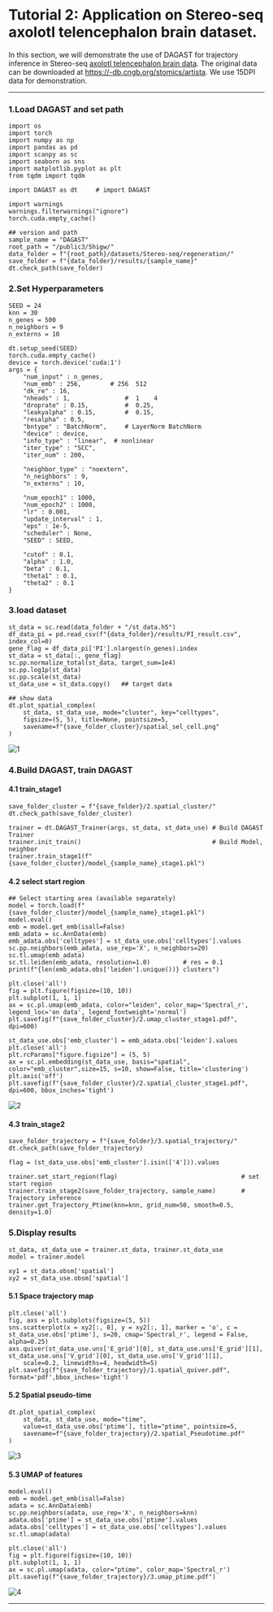 # Tutorial 2: Application on Stereo-seq axolotl telencephalon brain dataset.
In this section, we will demonstrate the use of DAGAST for trajectory inference in Stereo-seq [axolotl telencephalon brain data](https://www.science.org/doi/10.1126/science.abp9444). The original data can be downloaded at https://-db.cngb.org/stomics/artista. We use 15DPI data for demonstration.  

---

### 1.Load DAGAST and set path

    import os 
    import torch
    import numpy as np
    import pandas as pd
    import scanpy as sc
    import seaborn as sns
    import matplotlib.pyplot as plt
    from tqdm import tqdm

    import DAGAST as dt     # import DAGAST

    import warnings
    warnings.filterwarnings("ignore")
    torch.cuda.empty_cache()   

    ## version and path
    sample_name = "DAGAST"
    root_path = "/public3/Shigw/"
    data_folder = f"{root_path}/datasets/Stereo-seq/regeneration/"
    save_folder = f"{data_folder}/results/{sample_name}"
    dt.check_path(save_folder)

### 2.Set Hyperparameters 

    SEED = 24
    knn = 30
    n_genes = 500
    n_neighbors = 9
    n_externs = 10

    dt.setup_seed(SEED)
    torch.cuda.empty_cache()     
    device = torch.device('cuda:1')
    args = {
        "num_input" : n_genes,  
        "num_emb" : 256,        # 256  512
        "dk_re" : 16,
        "nheads" : 1,               #  1    4
        "droprate" : 0.15,          #  0.25,
        "leakyalpha" : 0.15,        #  0.15,
        "resalpha" : 0.5, 
        "bntype" : "BatchNorm",     # LayerNorm BatchNorm
        "device" : device, 
        "info_type" : "linear",  # nonlinear
        "iter_type" : "SCC",
        "iter_num" : 200,

        "neighbor_type" : "noextern",
        "n_neighbors" : 9,
        "n_externs" : 10,

        "num_epoch1" : 1000, 
        "num_epoch2" : 1000, 
        "lr" : 0.001, 
        "update_interval" : 1, 
        "eps" : 1e-5,
        "scheduler" : None, 
        "SEED" : SEED,

        "cutof" : 0.1,
        "alpha" : 1.0,
        "beta" : 0.1,
        "theta1" : 0.1,
        "theta2" : 0.1
    }


### 3.load dataset

    st_data = sc.read(data_folder + "/st_data.h5")
    df_data_pi = pd.read_csv(f"{data_folder}/results/PI_result.csv", index_col=0)
    gene_flag = df_data_pi['PI'].nlargest(n_genes).index
    st_data = st_data[:, gene_flag]
    sc.pp.normalize_total(st_data, target_sum=1e4)          
    sc.pp.log1p(st_data)
    sc.pp.scale(st_data)
    st_data_use = st_data.copy()   ## target data 

    ## show data
    dt.plot_spatial_complex(
        st_data, st_data_use, mode="cluster", key="celltypes",
        figsize=(5, 5), title=None, pointsize=5, 
        savename=f"{save_folder_cluster}/spatial_sel_cell.png"
    )
![1](./figs/Stereo-seq/1.png)

### 4.Build DAGAST, train DAGAST
#### 4.1 train_stage1
    save_folder_cluster = f"{save_folder}/2.spatial_cluster/"
    dt.check_path(save_folder_cluster)

    trainer = dt.DAGAST_Trainer(args, st_data, st_data_use) # Build DAGAST Trainer
    trainer.init_train()                                    # Build Model, neighbor
    trainer.train_stage1(f"{save_folder_cluster}/model_{sample_name}_stage1.pkl") 

#### 4.2 select start region
    ## Select starting area (available separately)
    model = torch.load(f"{save_folder_cluster}/model_{sample_name}_stage1.pkl")
    model.eval()
    emb = model.get_emb(isall=False)
    emb_adata = sc.AnnData(emb)
    emb_adata.obs['celltypes'] = st_data_use.obs['celltypes'].values
    sc.pp.neighbors(emb_adata, use_rep='X', n_neighbors=20)
    sc.tl.umap(emb_adata)
    sc.tl.leiden(emb_adata, resolution=1.0)         # res = 0.1
    print(f"{len(emb_adata.obs['leiden'].unique())} clusters")

    plt.close('all')
    fig = plt.figure(figsize=(10, 10))
    plt.subplot(1, 1, 1)
    ax = sc.pl.umap(emb_adata, color="leiden", color_map='Spectral_r', legend_loc='on data', legend_fontweight='normal')
    plt.savefig(f"{save_folder_cluster}/2.umap_cluster_stage1.pdf", dpi=600)

    st_data_use.obs['emb_cluster'] = emb_adata.obs['leiden'].values
    plt.close('all')
    plt.rcParams["figure.figsize"] = (5, 5)
    ax = sc.pl.embedding(st_data_use, basis="spatial", color="emb_cluster",size=15, s=10, show=False, title='clustering')
    plt.axis('off')
    plt.savefig(f"{save_folder_cluster}/2.spatial_cluster_stage1.pdf", dpi=600, bbox_inches='tight')
![2](./figs/Stereo-seq/2.png)

#### 4.3 train_stage2
    save_folder_trajectory = f"{save_folder}/3.spatial_trajectory/"
    dt.check_path(save_folder_trajectory)

    flag = (st_data_use.obs['emb_cluster'].isin(['4'])).values   

    trainer.set_start_region(flag)                                  # set start region
    trainer.train_stage2(save_folder_trajectory, sample_name)       # Trajectory inference
    trainer.get_Trajectory_Ptime(knn=knn, grid_num=50, smooth=0.5, density=1.0) 

### 5.Display results

    st_data, st_data_use = trainer.st_data, trainer.st_data_use
    model = trainer.model

    xy1 = st_data.obsm['spatial']
    xy2 = st_data_use.obsm['spatial']

#### 5.1 Space trajectory map
    plt.close('all')
    fig, axs = plt.subplots(figsize=(5, 5))
    sns.scatterplot(x = xy2[:, 0], y = xy2[:, 1], marker = 'o', c = st_data_use.obs['ptime'], s=20, cmap='Spectral_r', legend = False, alpha=0.25)
    axs.quiver(st_data_use.uns['E_grid'][0], st_data_use.uns['E_grid'][1], st_data_use.uns['V_grid'][0], st_data_use.uns['V_grid'][1], 
        scale=0.2, linewidths=4, headwidth=5)
    plt.savefig(f"{save_folder_trajectory}/1.spatial_quiver.pdf", format='pdf',bbox_inches='tight')

#### 5.2 Spatial pseudo-time
    dt.plot_spatial_complex(
        st_data, st_data_use, mode="time",
        value=st_data_use.obs['ptime'], title="ptime", pointsize=5,
        savename=f"{save_folder_trajectory}/2.spatial_Pseudotime.pdf"
    )
![3](./figs/Stereo-seq/3.png)

#### 5.3 UMAP of features
    model.eval()
    emb = model.get_emb(isall=False)
    adata = sc.AnnData(emb)
    sc.pp.neighbors(adata, use_rep='X', n_neighbors=knn)
    adata.obs['ptime'] = st_data_use.obs['ptime'].values
    adata.obs['celltypes'] = st_data_use.obs['celltypes'].values
    sc.tl.umap(adata)

    plt.close('all')
    fig = plt.figure(figsize=(10, 10))
    plt.subplot(1, 1, 1)
    ax = sc.pl.umap(adata, color="ptime", color_map='Spectral_r')
    plt.savefig(f"{save_folder_trajectory}/3.umap_ptime.pdf")

![4](./figs/Stereo-seq/4.png)


---

